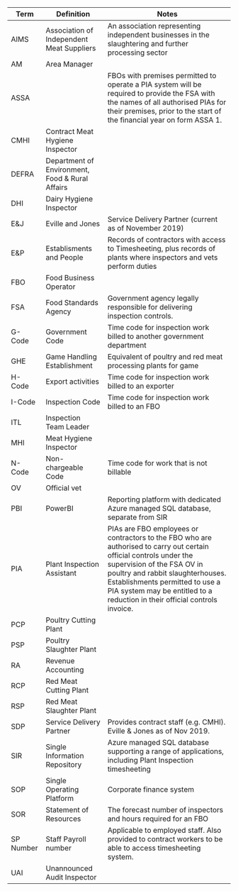 Term | Definition       | Notes
------- | --------------- | -----
AIMS | Association of Independent Meat Suppliers | An association representing independent businesses in the slaughtering and further processing sector |
AM | Area Manager |
ASSA | | FBOs with premises permitted to operate a PIA system will be required to provide the FSA with the names of all authorised PIAs for their premises, prior to the start of the financial year on form ASSA 1.|
CMHI | Contract Meat Hygiene Inspector |
DEFRA | Department of Environment, Food & Rural Affairs
DHI | Dairy Hygiene Inspector |
E&J | Eville and Jones | Service Delivery Partner (current as of November 2019) |
E&P | Establisments and People | Records of contractors with access to Timesheeting, plus records of plants where inspectors and vets perform duties
FBO | Food Business Operator | 
FSA | Food Standards Agency | Government agency legally responsible for delivering inspection controls.
G-Code | Government Code | Time code for inspection work billed to another government department |
GHE | Game Handling Establishment | Equivalent of poultry and red meat processing plants for game
H-Code | Export activities | Time code for inspection work billed to an exporter |
I-Code | Inspection Code | Time code for inspection work billed to an FBO |
ITL | Inspection Team Leader |
MHI | Meat Hygiene Inspector |
N-Code | Non-chargeable Code | Time code for work that is not billable |
OV | Official vet |
PBI | PowerBI | Reporting platform with dedicated Azure managed SQL database, separate from SIR 
PIA | Plant Inspection Assistant | PIAs are FBO employees or contractors to the FBO who are authorised to carry out certain official controls under the supervision of the FSA OV in poultry and rabbit slaughterhouses. Establishments permitted to use a PIA system may be entitled to a reduction in their official controls invoice.
PCP | Poultry Cutting Plant |
PSP | Poultry Slaughter Plant |
RA | Revenue Accounting | 
RCP | Red Meat Cutting Plant |
RSP | Red Meat Slaughter Plant |
SDP | Service Delivery Partner | Provides contract staff (e.g. CMHI). Eville & Jones as of Nov 2019. 
SIR | Single Information Repository | Azure managed SQL database supporting a range of applications, including Plant Inspection timesheeting
SOP | Single Operating Platform | Corporate finance system
SOR | Statement of Resources | The forecast number of inspectors and hours required for an FBO 
SP Number | Staff Payroll number | Applicable to employed staff. Also provided to contract workers to be able to access timesheeting system.
UAI | Unannounced Audit Inspector |